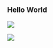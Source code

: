 ### Hello World

<a href=""> <img align="center" src="https://github-readme-stats-sigma-five.vercel.app/api/top-langs/?username=YulietM](https://github-readme-stats.vercel.app/api?username=RodrigoMardonesAlvarez)&theme=react&line_height=40&hide=css"/> </a>



<a href=""> <img align="center" src="https://github-readme-stats-sigma-five.vercel.app/api/top-langs/?username=RodrigoMardonesAlvarez&theme=react&line_height=40&hide=css"/> </a>

